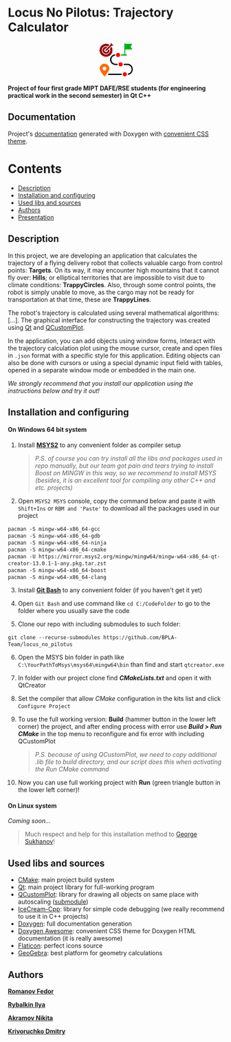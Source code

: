 # Locus No Pilotus: Trajectory Calculator

<div align="center">
  <img src=".extra/images/icon.png" alt="Logo" width="80" height="80">
</div>

**Project of four first grade MIPT DAFE/RSE students (for engineering practical work in the second semester) in Qt C++**

## Documentation

Project's [documentation](https://bpla-team.github.io/locus_no_pilotus/index.html) generated with Doxygen with [convenient CSS theme](#used-libs-and-sources).

# Contents

- [Description](#description)
- [Installation and configuring](#installation-and-configuring "with using MSYS")
- [Used libs and sources](#used-libs-and-sources "we are using GitHub submodules feature 😎")
- [Authors](#authors "the best guys")
- [Presentation](#presentation "video link")

## Description

In this project, we are developing an application that calculates the trajectory of a flying delivery robot that collects valuable cargo from control points: **Targets**.
On its way, it may encounter high mountains that it cannot fly over: **Hills**; or elliptical territories that are impossible to visit due to climate conditions: **TrappyCircles**.
Also, through some control points, the robot is simply unable to move, as the cargo may not be ready for transportation at that time, these are **TrappyLines**.

The robot's trajectory is calculated using several mathematical algorithms: [...].
The graphical interface for constructing the trajectory was created using [Qt](#used-libs-and-sources) and [QCustomPlot](#used-libs-and-sources).

In the application, you can add objects using window forms, interact with the trajectory calculation plot using the mouse cursor, create and open files in `.json` format with a specific style for this application. Editing objects can also be done with cursors or using a special dynamic input field with tables, opened in a separate window mode or embedded in the main one.

_We strongly recommend that you install our application using the instructions below and try it out!_

## Installation and configuring

#### On Windows 64 bit system

1. Install **[MSYS2](https://www.msys2.org/)** to any convenient folder as compiler setup

   > _P.S. of course you can try install all the libs and packages used in repo manually, but our team got pain and tears trying to install Boost on MINGW in this way, so we recommend to install MSYS (besides, it is an excellent tool for compiling any other C++ and etc. projects)_

2. Open `MSYS2 MSYS` console, copy the command below and paste it with `Shift+Ins` or `RBM and 'Paste'` to download all the packages used in our project

```
pacman -S mingw-w64-x86_64-gcc
pacman -S mingw-w64-x86_64-gdb
pacman -S mingw-w64-x86_64-ninja
pacman -S mingw-w64-x86_64-cmake
pacman -U https://mirror.msys2.org/mingw/mingw64/mingw-w64-x86_64-qt-creator-13.0.1-1-any.pkg.tar.zst
pacman -S mingw-w64-x86_64-boost
pacman -S mingw-w64-x86_64-clang
```

3. Install **[Git Bash](https://gitforwindows.org/)** to any convenient folder (if you haven't get it yet)

4. Open `Git Bash` and use command like `cd C:/CodeFolder` to go to the folder where you usually save the code

5. Clone our repo with including submodules to such folder:

```
git clone --recurse-submodules https://github.com/BPLA-Team/locus_no_pilotus
```

6. Open the MSYS bin folder in path like `C:\YourPathToMsys\msys64\mingw64\bin` than find and start `qtcreator.exe`

7. In folder with our project clone find **_CMakeLists.txt_** and open it with QtCreator

8. Set the compiler that allow _CMake_ configuration in the kits list and click `Configure Project`

9. To use the full working version: **Build** (hammer button in the lower left corner) the project, and after ending process with error use **_Build > Run CMake_** in the top menu to reconfigure and fix error with including QCustomPlot

   > _P.S. because of using QCustomPlot, we need to copy additional .lib file to build directory, and our script does this when activating the Run CMake command_

10. Now you can use full working project with **Run** (green triangle button in the lower left corner)!

#### On Linux system

_Coming soon..._

> Much respect and help for this installation method to [George Sukhanov](https://github.com/TheFueRr "our colleague with an equally interesting project on processing experimental data")!

## Used libs and sources

- [CMake](https://cmake.org/): main project build system
- [Qt](https://www.qt.io/): main project library for full-working program
- [QCustomPlot](https://www.qcustomplot.com/): library for drawing all objects on same place with autoscaling ([submodule](https://github.com/UmbrellaLeaf5/qcustomplot "reference for submodule with lib in GitHub"))
- [IceCream-Cpp](https://github.com/renatoGarcia/icecream-cpp): library for simple code debugging (we really recommend to use it in C++ projects)
- [Doxygen](https://www.doxygen.nl/): full documentation generation
- [Doxygen Awesome](https://github.com/jothepro/doxygen-awesome-css): convenient CSS theme for Doxygen HTML documentation (it is really awesome)
- [Flaticon](https://www.flaticon.com/): perfect icons source
- [GeoGebra](https://www.geogebra.org/): best platform for geometry calculations

## Authors

**[Romanov Fedor](https://github.com/Romanov-Fedor "math greatest gigachad and refactor guy (also Desmos and GeoGebra proger)")**

**[Rybalkin Ilya](https://github.com/Stargazer2005 "traveling salesman problem and Dijkstra algos enjoyer, the trajectory guy")**

**[Akramov Nikita](https://github.com/MrWh1teF0x "jsons, add forms, cursors, animation, scale hero")**

**[Krivoruchko Dmitry](https://github.com/UmbrellaLeaf5 "repo manager and gui guy with tables instead of muscles and arcs instead of veins")**
